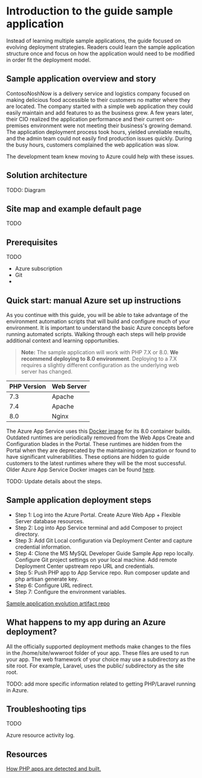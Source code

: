 # Introduction to the guide sample application

Instead of learning multiple sample applications, the guide focused on evolving deployment strategies. Readers could learn the sample application structure once and focus on how the application would need to be modified in order fit the deployment model.

## Sample application overview and story

ContosoNoshNow is a delivery service and logistics company focused on making delicious food accessible to their customers no matter where they are located. The company started with a simple web application they could easily maintain and add features to as the business grew. A few years later, their CIO realized the application performance and their current on-premises environment were not meeting their business's growing demand. The application deployment process took hours, yielded unreliable results, and the admin team could not easily find production issues quickly. During the busy hours, customers complained the web application was slow.

The development team knew moving to Azure could help with these issues.

## Solution architecture

TODO: Diagram

## Site map and example default page

TODO

## Prerequisites

TODO
- Azure subscription
- Git
- 

## Quick start: manual Azure set up instructions

As you continue with this guide, you will be able to take advantage of the environment automation scripts that will build and configure much of your environment. It is important to understand the basic Azure concepts before running automated scripts. Walking through each steps will help provide additional context and learning opportunities.

>**Note:** The sample application will work with PHP 7.X or 8.0. **We recommend deploying to 8.0 environment**. Deploying to a 7.X requires a slightly different configuration as the underlying web server has changed.

| PHP Version | Web Server |
|-------------|----------------|
| 7.3         | Apache         |
| 7.4         | Apache         |
| 8.0         | Nginx          |

The Azure App Service uses this [Docker image](https://github.com/Azure-App-Service/nginx-fpm) for its 8.0 container builds. Outdated runtimes are periodically removed from the Web Apps Create and Configuration blades in the Portal. These runtimes are hidden from the Portal when they are deprecated by the maintaining organization or found to have significant vulnerabilities. These options are hidden to guide customers to the latest runtimes where they will be the most successful. Older Azure App Service Docker images can be found [here](https://github.com/Azure-App-Service/php).

TODO: Update details about the steps.

## Sample application deployment steps

- Step 1: Log into the Azure Portal. Create Azure Web App + Flexible Server database resources.
- Step 2: Log into App Service terminal and add Composer to project directory.
- Step 3: Add Git Local configuration via Deployment Center and capture credential information.
- Step 4: Clone the MS MySQL Developer Guide Sample App repo locally. Configure Git project settings on your local machine. Add remote Deployment Center upstream repo URL and credentials.
- Step 5: Push PHP app to App Service repo. Run composer update and php artisan generate key.
- Step 6: Configure URL redirect.
- Step 7: Configure the environment variables.

[Sample application evolution artifact repo](https://)

## What happens to my app during an Azure deployment?

All the officially supported deployment methods make changes to the files in the /home/site/wwwroot folder of your app. These files are used to run your app.  The web framework of your choice may use a subdirectory as the site root. For example, Laravel, uses the public/ subdirectory as the site root.

TODO: add more specific information related to getting PHP/Laravel running in Azure.

## Troubleshooting tips

TODO

Azure resource activity log.

## Resources

[How PHP apps are detected and built.](https://github.com/microsoft/Oryx/blob/main/doc/runtimes/php.md)
